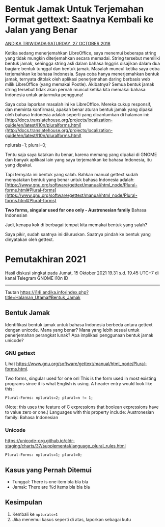 # Bentuk Jamak Untuk Terjemahan Format gettext: Saatnya Kembali ke Jalan yang Benar

[ANDIKA TRIWIDADA·SATURDAY, 27 OCTOBER 2018](https://www.facebook.com/notes/andika-triwidada/bentuk-jamak-untuk-terjemahan-format-gettext-saatnya-kembali-ke-jalan-yang-benar/2104238809628586/)

Ketika sedang menerjemahkan LibreOffice, saya menemui beberapa string yang tidak mungkin diterjemahkan secara memadai. String tersebut memiliki bentuk jamak, sehingga string asli dalam bahasa Inggris disajikan dalam dua bagian: bentuk tunggal dan bentuk jamak. Masalah muncul ketika saya coba terjemahkan ke bahasa Indonesia. Saya coba hanya menerjemahkan bentuk jamak, ternyata ditolak oleh aplikasi penerjemahan daring berbasis web milik LibreOffice (yang memakai Pootle). Akibatnya? Semua bentuk jamak string tersebut tidak akan pernah muncul ketika kita memakai bahasa Indonesia untuk antarmuka pengguna!

Saya coba laporkan masalah ini ke LibreOffice. Mereka cukup responsif, dan meminta konfirmasi, apakah benar aturan bentuk jamak yang dipakai oleh bahasa Indonesia adalah seperti yang dicantumkan di halaman ini:
[http://docs.translatehouse.org/projects/localization-guide/en/latest/l10n/pluralforms.html](http://docs.translatehouse.org/projects/localization-guide/en/latest/l10n/pluralforms.html)

nplurals=1; plural=0;

Tentu saja saya katakan itu benar, karena memang yang dipakai di GNOME dan banyak aplikasi lain yang saya terjemahkan ke bahasa Indonesia, itu yang dipakai.

Tapi ternyata ini bentuk yang salah. Bahkan manual gettext sudah menyatakan bentuk yang benar untuk bahasa Indonesia adalah:
[https://www.gnu.org/software/gettext/manual/html_node/Plural-forms.html#Plural-forms](https://www.gnu.org/software/gettext/manual/html_node/Plural-forms.html#Plural-forms)

__Two forms, singular used for one only - Austronesian family__ Bahasa Indonesian

Jadi, kenapa kok di berbagai tempat kita memakai bentuk yang salah?

Saya pikir, sudah saatnya ini diluruskan. Saatnya pindah ke bentuk yang dinyatakan oleh gettext.

# Pemutakhiran 2021

Hasil diskusi singkat pada Jumat, 15 Oktober 2021 19.31 s.d. 19.45 UTC+7 di kanal Telegram GNOME l10n ID

---
Tautan https://i14i.andika.info/index.php?title=Halaman_Utama#Bentuk_Jamak

## Bentuk Jamak
Identifikasi bentuk jamak untuk bahasa Indonesia berbeda antara gettext dengan unicode. Mana yang benar? Mana yang lebih sesuai untuk penerjemahan perangkat lunak? Apa implikasi penggunaan bentuk jamak unicode?

### GNU gettext
Lihat https://www.gnu.org/software/gettext/manual/html_node/Plural-forms.html.

Two forms, singular used for one onl This is the form used in most existing programs since it is what English is using. A header entry would look like this:
```
Plural-Forms: nplurals=2; plural=n != 1;
```
(Note: this uses the feature of C expressions that boolean expressions have to value zero or one.) Languages with this property include: Austronesian family: Bahasa Indonesian

### Unicode
https://unicode-org.github.io/cldr-staging/charts/37/supplemental/language_plural_rules.html
```
Plural-Forms: nplurals=1; plural=0;
```

## Kasus yang Pernah Ditemui

- Tunggal: There is one item bla bla bla
- Jamak: There are %d items bla bla bla

## Kesimpulan
1. Kembali ke `nplurals=1`
2. Jika menemui kasus seperti di atas, laporkan sebagai kutu


